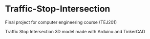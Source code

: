 # Traffic-Stop-Intersection
Final project for computer engineering course (TEJ201)

Traffic Stop Intersection 3D model made with Arduino and TinkerCAD
